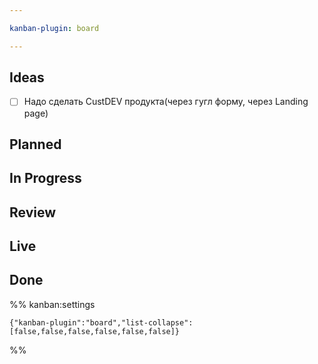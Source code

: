 ```yaml
---

kanban-plugin: board

---
```


## Ideas

- [ ] Надо сделать CustDEV продукта(через гугл форму, через Landing page)


## Planned



## In Progress



## Review



## Live



## Done





%% kanban:settings
```
{"kanban-plugin":"board","list-collapse":[false,false,false,false,false,false]}
```
%%